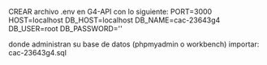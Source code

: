 CREAR archivo .env en G4-API con lo siguiente:
PORT=3000
HOST=localhost
DB_HOST=localhost
DB_NAME=cac-23643g4
DB_USER=root
DB_PASSWORD=''

donde administran su base de datos (phpmyadmin o workbench) importar:
cac-23643g4.sql 